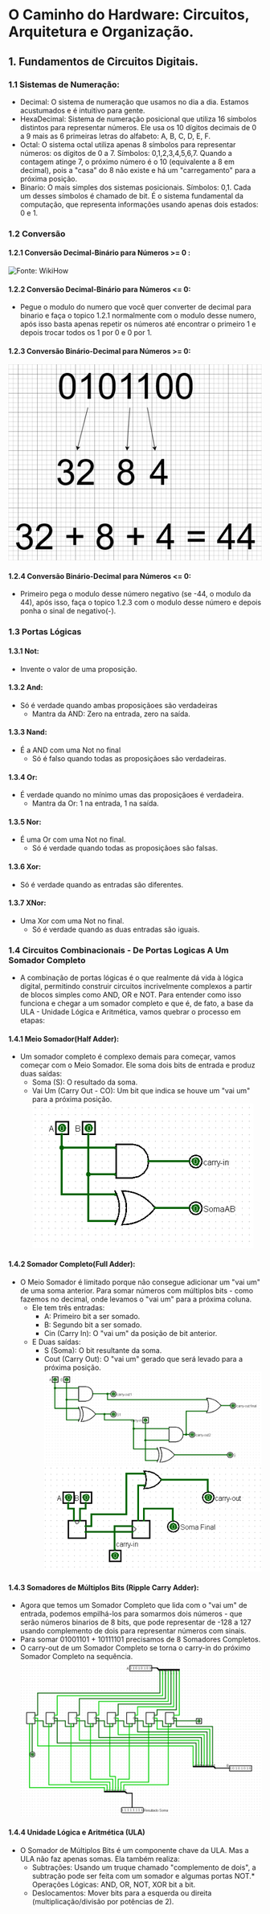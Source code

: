 # O Caminho do Hardware: Circuitos, Arquitetura e Organização.

## 1. Fundamentos de Circuitos Digitais.

### 1.1 Sistemas de Numeração:
   * Decimal: O sistema de numeração que usamos no dia a dia. Estamos acustumados e é intuitivo para gente.
   * HexaDecimal: Sistema de numeração posicional que utiliza 16 símbolos distintos para representar números. Ele usa os 10 dígitos decimais de 0 a 9 mais as 6 primeiras letras do alfabeto: A, B, C, D, E, F.
   * Octal: O sistema octal utiliza apenas 8 símbolos para representar números: os dígitos de 0 a 7. Símbolos: 0,1,2,3,4,5,6,7. Quando a contagem atinge 7, o próximo número é o 10 (equivalente a 8 em decimal), pois a "casa" do 8 não existe e há um "carregamento" para a próxima posição.
   * Binario: O mais simples dos sistemas posicionais. Símbolos: 0,1. Cada um desses símbolos é chamado de bit. É o sistema fundamental da computação, que representa informações usando apenas dois estados: 0 e 1.

### 1.2 Conversão
#### 1.2.1 Conversão Decimal-Binário para Números >= 0 :
![Fonte: WikiHow](https://www.wikihow.com/images/thumb/4/45/Convert-from-Decimal-to-Binary-Step-9-Version-4.jpg/v4-728px-Convert-from-Decimal-to-Binary-Step-9-Version-4.jpg "Fonte WikiHow")
#### 1.2.2 Conversão Decimal-Binário para Números <= 0:
   * Pegue o modulo do numero que você quer converter de decimal para binario e faça o topico 1.2.1 normalmente com o modulo desse numero, após isso basta apenas repetir os números até encontrar o primeiro 1 e depois trocar todos os 1 por 0 e 0 por 1.
#### 1.2.3 Conversão Binário-Decimal para Números >= 0: 
![Fonte: @isaulfelipe0]( /arq/img/ConversaoBinarioDecimalParaNumerosPositivos.png "Fonte @isaulfelipe")
#### 1.2.4 Conversão Binário-Decimal para Números <= 0: 
   * Primeiro pega o modulo desse número negativo (se -44, o modulo da 44), após isso, faça o topico 1.2.3 com o modulo desse número e depois ponha o sinal de negativo(-).
   
### 1.3 Portas Lógicas
#### 1.3.1 Not:
   * Invente o valor de uma proposição.
#### 1.3.2 And:
   * Só é verdade quando ambas proposiçãoes são verdadeiras
      * Mantra da AND: Zero na entrada, zero na saída.
#### 1.3.3 Nand:
   * É a AND com uma Not no final
      * Só é falso quando todas as proposiçãoes são verdadeiras.
#### 1.3.4 Or:
   * É verdade quando no mínimo umas das proposiçãoes é verdadeira.
      * Mantra da Or: 1 na entrada, 1 na saída.
#### 1.3.5 Nor:
   * É uma Or com uma Not no final.
      * Só é verdade quando todas as proposiçãoes são falsas.
#### 1.3.6 Xor:
   * Só é verdade quando as entradas são diferentes.
#### 1.3.7 XNor:
   * Uma Xor com uma Not no final.
      * Só é verdade quando as duas entradas são iguais.

### 1.4 Circuitos Combinacionais - De Portas Logicas A Um Somador Completo
   * A combinação de portas lógicas é o que realmente dá vida à lógica digital, permitindo construir circuitos incrivelmente complexos a partir de blocos simples como AND, OR e NOT. Para entender como isso funciona e chegar a um somador completo e que é, de fato, a base da ULA - Unidade Lógica e Aritmética, vamos quebrar o processo em etapas:
#### 1.4.1 Meio Somador(Half Adder):
   * Um somador completo é complexo demais para começar, vamos começar com o Meio Somador. Ele soma dois bits de entrada e produz duas saídas:
      * Soma (S): O resultado da soma.
      * Vai Um (Carry Out - CO): Um bit que indica se houve um "vai um" para a próxima posição.
      ![Fonte: @isaulfelipe0]( /arq/img/HalfAdder.PNG "Fonte @isaulfelipe0")
#### 1.4.2 Somador Completo(Full Adder):
   * O Meio Somador é limitado porque não consegue adicionar um "vai um" de uma soma anterior. Para somar números com múltiplos bits - como fazemos no decimal, onde levamos o "vai um" para a próxima coluna.
      * Ele tem três entradas:
         * A: Primeiro bit a ser somado.
         * B: Segundo bit a ser somado.
         * Cin (Carry In): O "vai um" da posição de bit anterior.
      * E Duas saídas:
         * S (Soma): O bit resultante da soma.
         * Cout (Carry Out): O "vai um" gerado que será levado para a próxima posição.
         ![Fonte: @isaulfelipe0]( /arq/img/FullAdderOnlyLogicGates.PNG "Fonte @isaulfelipe0")
         ![Fonte: @isaulfelipe0]( /arq/img/FullAdderWithTwoHalfAdder.PNG "Fonte @isaulfelipe0")
#### 1.4.3 Somadores de Múltiplos Bits (Ripple Carry Adder):
   * Agora que temos um Somador Completo que lida com o "vai um" de entrada, podemos empilhá-los para somarmos dois números - que serão números binarios de 8 bits, que pode representar de -128 a 127 usando complemento de dois para representar números com sinais.
   * Para somar 01001101 + 10111101 precisamos de 8 Somadores Completos.
   * O carry-out de um Somador Completo se torna o carry-in do próximo Somador Completo na sequência.
   ![Fonte: @isaulfelipe0]( /arq/img/RippleCarryAdderWithFull'sAdder's.PNG "Fonte @isaulfelipe0")
#### 1.4.4 Unidade Lógica e Aritmética (ULA)
   * O Somador de Múltiplos Bits é um componente chave da ULA. Mas a ULA não faz apenas somas. Ela também realiza:
      * Subtrações: Usando um truque chamado "complemento de dois", a subtração pode ser feita com um somador e algumas portas NOT.* Operações Lógicas: AND, OR, NOT, XOR bit a bit.
      * Deslocamentos: Mover bits para a esquerda ou direita (multiplicação/divisão por potências de 2).